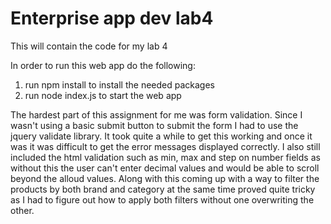# Enterprise app dev lab4
 This will contain the code for my lab 4

In order to run this web app do the following:
1. run npm install to install the needed packages
2. run node index.js to start the web app

The hardest part of this assignment for me was form validation. Since I wasn't using a basic submit button to submit the form I had to use the jquery validate library. It took quite a while to get this working and once it was it was difficult to get the error messages displayed correctly. I also still included the html validation such as min, max and step on number fields as without this the user can't enter decimal values and would be able to scroll beyond the alloud values. Along with this coming up with a way to filter the products by both brand and category at the same time proved quite tricky as I had to figure out how to apply both filters without one overwriting the other.